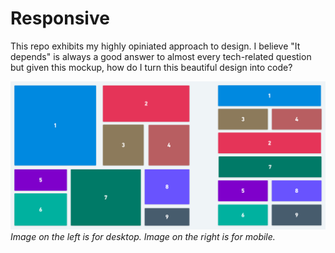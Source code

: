 # Responsive

This repo exhibits my highly opiniated approach to design. I believe "It depends" is always a good answer to
almost every tech-related question but given this mockup, how do I turn this beautiful design into code?

![Responsive](./public/images/responsive.png?raw=true "Image on the left is for desktop. Image on the right is for mobile.")
*Image on the left is for desktop. Image on the right is for mobile.*
